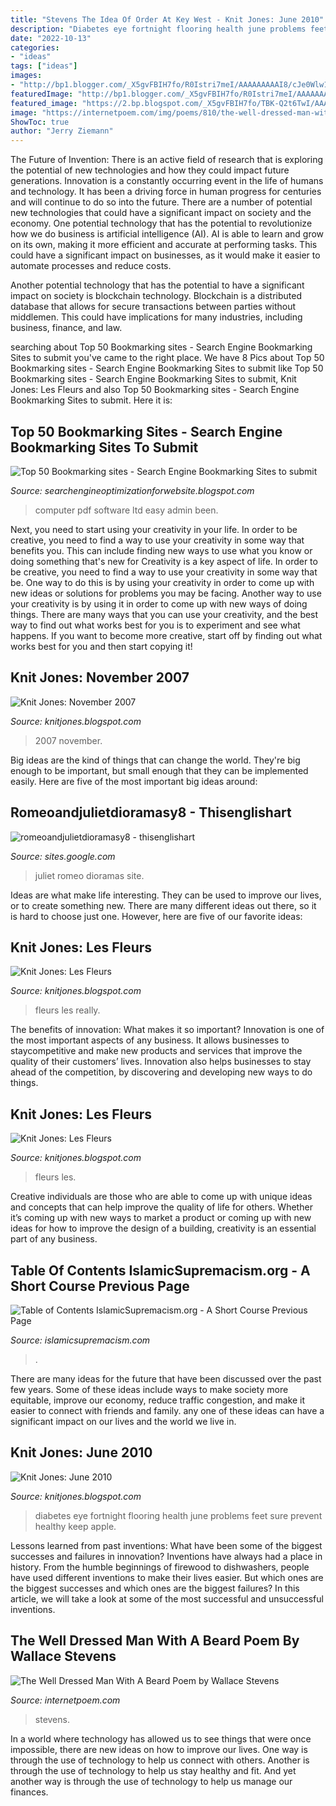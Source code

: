 ```yaml
---
title: "Stevens The Idea Of Order At Key West - Knit Jones: June 2010"
description: "Diabetes eye fortnight flooring health june problems feet sure prevent healthy keep apple"
date: "2022-10-13"
categories:
- "ideas"
tags: ["ideas"]
images:
- "http://bp1.blogger.com/_X5gvFBIH7fo/R0Istri7meI/AAAAAAAAAI8/cJe0Wlw1iWU/s320/IMG_0685.JPG"
featuredImage: "http://bp1.blogger.com/_X5gvFBIH7fo/R0Istri7meI/AAAAAAAAAI8/cJe0Wlw1iWU/s320/IMG_0685.JPG"
featured_image: "https://2.bp.blogspot.com/_X5gvFBIH7fo/TBK-Q2t6TwI/AAAAAAAACyM/w8MvkSQaQ7M/s1600/IMG_2653.JPG"
image: "https://internetpoem.com/img/poems/810/the-well-dressed-man-with-a-beard-poem-by-wallace-stevens.png"
ShowToc: true
author: "Jerry Ziemann"
---
```



The Future of Invention: There is an active field of research that is exploring the potential of new technologies and how they could impact future generations.
Innovation is a constantly occurring event in the life of humans and technology. It has been a driving force in human progress for centuries and will continue to do so into the future. There are a number of potential new technologies that could have a significant impact on society and the economy. 
One potential technology that has the potential to revolutionize how we do business is artificial intelligence (AI). AI is able to learn and grow on its own, making it more efficient and accurate at performing tasks. This could have a significant impact on businesses, as it would make it easier to automate processes and reduce costs. 

Another potential technology that has the potential to have a significant impact on society is blockchain technology. Blockchain is a distributed database that allows for secure transactions between parties without middlemen. This could have implications for many industries, including business, finance, and law.

	

		
searching about Top 50 Bookmarking sites - Search Engine Bookmarking Sites to submit you've came to the right place. We have 8 Pics about Top 50 Bookmarking sites - Search Engine Bookmarking Sites to submit like Top 50 Bookmarking sites - Search Engine Bookmarking Sites to submit, Knit Jones: Les Fleurs and also Top 50 Bookmarking sites - Search Engine Bookmarking Sites to submit. Here it is:
		
    
## Top 50 Bookmarking Sites - Search Engine Bookmarking Sites To Submit

<img loading=lazy src="https://4.bp.blogspot.com/_JUg9QsmKp5s/TORmh5KslvI/AAAAAAAACCg/_-pRdv3xYVE/s000/feat2.jpg" onerror="this.onerror=null;this.src='https://tse3.mm.bing.net/th?id=OIP.XAU3Ns4NWVF8PxN0FLbwNwHaB0&amp;pid=15.1';" alt="Top 50 Bookmarking sites - Search Engine Bookmarking Sites to submit">

_Source: searchengineoptimizationforwebsite.blogspot.com_

>computer pdf software ltd easy admin been. 

	

Next, you need to start using your creativity in your life. In order to be creative, you need to find a way to use your creativity in some way that benefits you. This can include finding new ways to use what you know or doing something that's new for
Creativity is a key aspect of life. In order to be creative, you need to find a way to use your creativity in some way that be. One way to do this is by using your creativity in order to come up with new ideas or solutions for problems you may be facing. Another way to use your creativity is by using it in order to come up with new ways of doing things. There are many ways that you can use your creativity, and the best way to find out what works best for you is to experiment and see what happens. If you want to become more creative, start off by finding out what works best for you and then start copying it!

    
## Knit Jones: November 2007

<img loading=lazy src="http://bp1.blogger.com/_X5gvFBIH7fo/R0Istri7meI/AAAAAAAAAI8/cJe0Wlw1iWU/s320/IMG_0685.JPG" onerror="this.onerror=null;this.src='https://tse4.mm.bing.net/th?id=OIP.iN1vwicqlht1fK9gX7iqmAAAAA&amp;pid=15.1';" alt="Knit Jones: November 2007">

_Source: knitjones.blogspot.com_

>2007 november. 

	

Big ideas are the kind of things that can change the world. They're big enough to be important, but small enough that they can be implemented easily. Here are five of the most important big ideas around: 

    
## Romeoandjulietdioramasy8 - Thisenglishart

<img loading=lazy src="https://sites.google.com/site/thisenglishart/EmmaDRJD.JPG" onerror="this.onerror=null;this.src='https://tse4.mm.bing.net/th?id=OIP.rWbh4T5TEaM42-b8A426nQHaJ4&amp;pid=15.1';" alt="romeoandjulietdioramasy8 - thisenglishart">

_Source: sites.google.com_

>juliet romeo dioramas site. 

	

Ideas are what make life interesting. They can be used to improve our lives, or to create something new. There are many different ideas out there, so it is hard to choose just one. However, here are five of our favorite ideas: 

    
## Knit Jones: Les Fleurs

<img loading=lazy src="https://2.bp.blogspot.com/_X5gvFBIH7fo/TBLAgcNQYuI/AAAAAAAACy8/AlR8nGJ19vs/s1600/IMG_2599.JPG" onerror="this.onerror=null;this.src='https://tse2.mm.bing.net/th?id=OIP.PIROgmFeuT9HZ1W5hm794QHaLG&amp;pid=15.1';" alt="Knit Jones: Les Fleurs">

_Source: knitjones.blogspot.com_

>fleurs les really. 

	

The benefits of innovation: What makes it so important?
Innovation is one of the most important aspects of any business. It allows businesses to staycompetitive and make new products and services that improve the quality of their customers’ lives. Innovation also helps businesses to stay ahead of the competition, by discovering and developing new ways to do things.

    
## Knit Jones: Les Fleurs

<img loading=lazy src="https://4.bp.blogspot.com/_X5gvFBIH7fo/TBK_-2xsWWI/AAAAAAAACyk/jsJTGWCc1GU/s1600/IMG_2588.JPG" onerror="this.onerror=null;this.src='https://tse3.mm.bing.net/th?id=OIP.onnbjl23hd_pGTQTcL6xQgHaLG&amp;pid=15.1';" alt="Knit Jones: Les Fleurs">

_Source: knitjones.blogspot.com_

>fleurs les. 

	

Creative individuals are those who are able to come up with unique ideas and concepts that can help improve the quality of life for others. Whether it’s coming up with new ways to market a product or coming up with new ideas for how to improve the design of a building, creativity is an essential part of any business.

    
## Table Of Contents IslamicSupremacism.org - A Short Course Previous Page

<img loading=lazy src="https://islamicsupremacism.com/Efforts_To_Reform_Islam_files/imgres.jpg" onerror="this.onerror=null;this.src='https://tse3.mm.bing.net/th?id=OIP.3RapkIv99Xvro-94jWUV-QAAAA&amp;pid=15.1';" alt="Table of Contents IslamicSupremacism.org - A Short Course Previous Page">

_Source: islamicsupremacism.com_

>. 

	

There are many ideas for the future that have been discussed over the past few years. Some of these ideas include ways to make society more equitable, improve our economy, reduce traffic congestion, and make it easier to connect with friends and family. any one of these ideas can have a significant impact on our lives and the world we live in.

    
## Knit Jones: June 2010

<img loading=lazy src="https://2.bp.blogspot.com/_X5gvFBIH7fo/TBK-Q2t6TwI/AAAAAAAACyM/w8MvkSQaQ7M/s1600/IMG_2653.JPG" onerror="this.onerror=null;this.src='https://tse3.mm.bing.net/th?id=OIP.wg3bmW9HV5puIwvGgD58IQHaLG&amp;pid=15.1';" alt="Knit Jones: June 2010">

_Source: knitjones.blogspot.com_

>diabetes eye fortnight flooring health june problems feet sure prevent healthy keep apple. 

	

Lessons learned from past inventions: What have been some of the biggest successes and failures in innovation?
Inventions have always had a place in history. From the humble beginnings of firewood to dishwashers, people have used different inventions to make their lives easier. But which ones are the biggest successes and which ones are the biggest failures? In this article, we will take a look at some of the most successful and unsuccessful inventions.

    
## The Well Dressed Man With A Beard Poem By Wallace Stevens

<img loading=lazy src="https://internetpoem.com/img/poems/810/the-well-dressed-man-with-a-beard-poem-by-wallace-stevens.png" onerror="this.onerror=null;this.src='https://tse1.mm.bing.net/th?id=OIP.DM7KbOjeZwl5_VZ-3TD3oAHaIk&amp;pid=15.1';" alt="The Well Dressed Man With A Beard Poem by Wallace Stevens">

_Source: internetpoem.com_

>stevens. 

	

In a world where technology has allowed us to see things that were once impossible, there are new ideas on how to improve our lives. One way is through the use of technology to help us connect with others. Another is through the use of technology to help us stay healthy and fit. And yet another way is through the use of technology to help us manage our finances.

